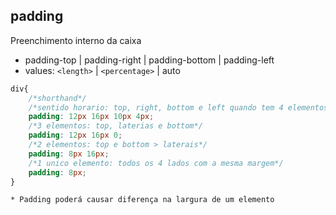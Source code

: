 
## padding

Preenchimento interno da caixa

- padding-top | padding-right | padding-bottom | padding-left
- values: `<length>` | `<percentage>` | auto

```css
div{
    /*shorthand*/
    /*sentido horario: top, right, bottom e left quando tem 4 elementos*/
    padding: 12px 16px 10px 4px;
    /*3 elementos: top, laterias e bottom*/
    padding: 12px 16px 0;
    /*2 elementos: top e bottom > laterais*/
    padding: 8px 16px;
    /*1 unico elemento: todos os 4 lados com a mesma margem*/
    padding: 8px;
}
```

    * Padding poderá causar diferença na largura de um elemento